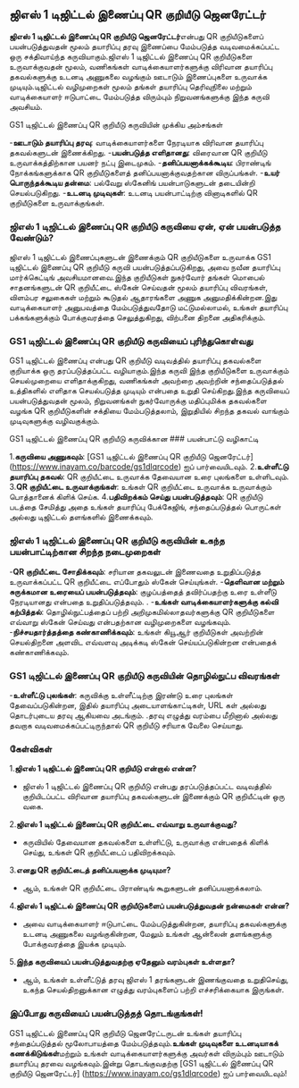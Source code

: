 ## ஜிஎஸ் 1 டிஜிட்டல் இணைப்பு QR குறியீடு ஜெனரேட்டர்

**ஜிஎஸ் 1 டிஜிட்டல் இணைப்பு QR குறியீடு ஜெனரேட்டர்**என்பது QR குறியீடுகளைப் பயன்படுத்துவதன் மூலம் தயாரிப்பு தரவு இணைப்பை மேம்படுத்த வடிவமைக்கப்பட்ட ஒரு சக்திவாய்ந்த கருவியாகும்.ஜிஎஸ் 1 டிஜிட்டல் இணைப்பு QR குறியீடுகளை உருவாக்குவதன் மூலம், வணிகங்கள் வாடிக்கையாளர்களுக்கு விரிவான தயாரிப்பு தகவல்களுக்கு உடனடி அணுகலை வழங்கும் ஊடாடும் இணைப்புகளை உருவாக்க முடியும்.டிஜிட்டல் வழிமுறைகள் மூலம் தங்கள் தயாரிப்பு தெரிவுநிலை மற்றும் வாடிக்கையாளர் ஈடுபாட்டை மேம்படுத்த விரும்பும் நிறுவனங்களுக்கு இந்த கருவி அவசியம்.

GS1 டிஜிட்டல் இணைப்பு QR குறியீடு கருவியின் முக்கிய அம்சங்கள்

-**ஊடாடும் தயாரிப்பு தரவு**: வாடிக்கையாளர்களை நேரடியாக விரிவான தயாரிப்பு தகவல்களுடன் இணைக்கிறது.
-**பயன்படுத்த எளிதானது**: விரைவான QR குறியீடு உருவாக்கத்திற்கான பயனர் நட்பு இடைமுகம்.
-**தனிப்பயனாக்கக்கூடிய**: பிராண்டிங் நோக்கங்களுக்காக QR குறியீடுகளைத் தனிப்பயனாக்குவதற்கான விருப்பங்கள்.
-**உயர் பொருந்தக்கூடிய தன்மை**: பல்வேறு ஸ்கேனிங் பயன்பாடுகளுடன் தடையின்றி செயல்படுகிறது.
-**உடனடி முடிவுகள்**: உடனடி பயன்பாட்டிற்கு வினாடிகளில் QR குறியீடுகளை உருவாக்குங்கள்.

### ஜிஎஸ் 1 டிஜிட்டல் இணைப்பு QR குறியீடு கருவியை ஏன், ஏன் பயன்படுத்த வேண்டும்?

ஜிஎஸ் 1 டிஜிட்டல் இணைப்புகளுடன் இணைக்கும் QR குறியீடுகளை உருவாக்க GS1 டிஜிட்டல் இணைப்பு QR குறியீடு கருவி பயன்படுத்தப்படுகிறது, அவை நவீன தயாரிப்பு மார்க்கெட்டிங் அவசியமானவை.இந்த குறியீடுகள் நுகர்வோர் தங்கள் மொபைல் சாதனங்களுடன் QR குறியீட்டை ஸ்கேன் செய்வதன் மூலம் தயாரிப்பு விவரங்கள், விளம்பர சலுகைகள் மற்றும் கூடுதல் ஆதாரங்களை அணுக அனுமதிக்கின்றன.இது வாடிக்கையாளர் அனுபவத்தை மேம்படுத்துவதோடு மட்டுமல்லாமல், உங்கள் தயாரிப்பு பக்கங்களுக்கும் போக்குவரத்தை செலுத்துகிறது, விற்பனை திறனை அதிகரிக்கும்.

### GS1 டிஜிட்டல் இணைப்பு QR குறியீடு கருவியைப் புரிந்துகொள்வது

GS1 டிஜிட்டல் இணைப்பு என்பது QR குறியீடு வடிவத்தில் தயாரிப்பு தகவல்களை குறியாக்க ஒரு தரப்படுத்தப்பட்ட வழியாகும்.இந்த கருவி இந்த குறியீடுகளை உருவாக்கும் செயல்முறையை எளிதாக்குகிறது, வணிகங்கள் அவற்றை அவற்றின் சந்தைப்படுத்தல் உத்திகளில் எளிதாக செயல்படுத்த முடியும் என்பதை உறுதி செய்கிறது.இந்த கருவியைப் பயன்படுத்துவதன் மூலம், நிறுவனங்கள் நுகர்வோருக்கு மதிப்புமிக்க தகவல்களை வழங்க QR குறியீடுகளின் சக்தியை மேம்படுத்தலாம், இறுதியில் சிறந்த தகவல் வாங்கும் முடிவுகளுக்கு வழிவகுக்கும்.

GS1 டிஜிட்டல் இணைப்பு QR குறியீடு கருவிக்கான ### பயன்பாட்டு வழிகாட்டி

1.**கருவியை அணுகவும்**: [GS1 டிஜிட்டல் இணைப்பு QR குறியீடு ஜெனரேட்டர்] (https://www.inayam.co/barcode/gs1dlqrcode) ஐப் பார்வையிடவும்.
2.**உள்ளீட்டு தயாரிப்பு தகவல்**: QR குறியீட்டை உருவாக்க தேவையான உரை புலங்களை உள்ளிடவும்.
3.**QR குறியீட்டை உருவாக்குங்கள்**: உங்கள் QR குறியீட்டை உருவாக்க உருவாக்கும் பொத்தானைக் கிளிக் செய்க.
4.**பதிவிறக்கம் செய்து பயன்படுத்தவும்**: QR குறியீடு படத்தை சேமித்து அதை உங்கள் தயாரிப்பு பேக்கேஜிங், சந்தைப்படுத்தல் பொருட்கள் அல்லது டிஜிட்டல் தளங்களில் இணைக்கவும்.

### ஜிஎஸ் 1 டிஜிட்டல் இணைப்பு QR குறியீடு கருவியின் உகந்த பயன்பாட்டிற்கான சிறந்த நடைமுறைகள்

-**QR குறியீட்டை சோதிக்கவும்**: சரியான தகவலுடன் இணைவதை உறுதிப்படுத்த உருவாக்கப்பட்ட QR குறியீட்டை எப்போதும் ஸ்கேன் செய்யுங்கள்.
-**தெளிவான மற்றும் சுருக்கமான உரையைப் பயன்படுத்தவும்**: குழப்பத்தைத் தவிர்ப்பதற்கு உரை உள்ளீடு நேரடியானது என்பதை உறுதிப்படுத்தவும்.
.
-**உங்கள் வாடிக்கையாளர்களுக்கு கல்வி கற்பித்தல்**: தொழில்நுட்பத்தைப் பற்றி அறிமுகமில்லாதவர்களுக்கு QR குறியீடுகளை எவ்வாறு ஸ்கேன் செய்வது என்பதற்கான வழிமுறைகளை வழங்கவும்.
-**நிச்சயதார்த்தத்தை கண்காணிக்கவும்**: உங்கள் கியூஆர் குறியீடுகள் அவற்றின் செயல்திறனை அளவிட எவ்வளவு அடிக்கடி ஸ்கேன் செய்யப்படுகின்றன என்பதைக் கண்காணிக்கவும்.

### GS1 டிஜிட்டல் இணைப்பு QR குறியீடு கருவியின் தொழில்நுட்ப விவரங்கள்

-**உள்ளீட்டு புலங்கள்**: கருவிக்கு உள்ளீட்டிற்கு இரண்டு உரை புலங்கள் தேவைப்படுகின்றன, இதில் தயாரிப்பு அடையாளங்காட்டிகள், URL கள் அல்லது தொடர்புடைய தரவு ஆகியவை அடங்கும்.
.தரவு எழுத்து வரம்பை மீறினால் அல்லது தவறாக வடிவமைக்கப்பட்டிருந்தால் QR குறியீடு சரியாக வேலை செய்யாது.

### கேள்விகள்

1.**ஜிஎஸ் 1 டிஜிட்டல் இணைப்பு QR குறியீடு என்றால் என்ன?**
- ஜிஎஸ் 1 டிஜிட்டல் இணைப்பு QR குறியீடு என்பது தரப்படுத்தப்பட்ட வடிவத்தில் குறியிடப்பட்ட விரிவான தயாரிப்பு தகவல்களுடன் இணைக்கும் QR குறியீட்டின் ஒரு வகை.

2.**ஜிஎஸ் 1 டிஜிட்டல் இணைப்பு QR குறியீட்டை எவ்வாறு உருவாக்குவது?**
- கருவியில் தேவையான தகவல்களை உள்ளிட்டு, உருவாக்கு என்பதைக் கிளிக் செய்து, உங்கள் QR குறியீட்டைப் பதிவிறக்கவும்.

3.**எனது QR குறியீட்டைத் தனிப்பயனாக்க முடியுமா?**
- ஆம், உங்கள் QR குறியீட்டை பிராண்டிங் கூறுகளுடன் தனிப்பயனாக்கலாம்.

4.**ஜிஎஸ் 1 டிஜிட்டல் இணைப்பு QR குறியீடுகளைப் பயன்படுத்துவதன் நன்மைகள் என்ன?**
- அவை வாடிக்கையாளர் ஈடுபாட்டை மேம்படுத்துகின்றன, தயாரிப்பு தகவல்களுக்கு உடனடி அணுகலை வழங்குகின்றன, மேலும் உங்கள் ஆன்லைன் தளங்களுக்கு போக்குவரத்தை இயக்க முடியும்.

5.**இந்த கருவியைப் பயன்படுத்துவதற்கு ஏதேனும் வரம்புகள் உள்ளதா?**
- ஆம், உங்கள் உள்ளீட்டுத் தரவு ஜிஎஸ் 1 தரங்களுடன் இணங்குவதை உறுதிசெய்து, உகந்த செயல்திறனுக்கான எழுத்து வரம்புகளைப் பற்றி எச்சரிக்கையாக இருங்கள்.

### இப்போது கருவியைப் பயன்படுத்தத் தொடங்குங்கள்!

GS1 டிஜிட்டல் இணைப்பு QR குறியீடு ஜெனரேட்டருடன் உங்கள் தயாரிப்பு சந்தைப்படுத்தல் மூலோபாயத்தை மேம்படுத்தவும்.**உங்கள் முடிவுகளை உடனடியாகக் கணக்கிடுங்கள்**மற்றும் உங்கள் வாடிக்கையாளர்களுக்கு அவர்கள் விரும்பும் ஊடாடும் தயாரிப்பு தரவை வழங்கவும்.இன்று தொடங்குவதற்கு [GS1 டிஜிட்டல் இணைப்பு QR குறியீடு ஜெனரேட்டர்] (https://www.inayam.co/gs1dlqrcode) ஐப் பார்வையிடவும்!